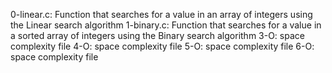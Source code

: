 0-linear.c: Function that searches for a value in an array of integers using the Linear search algorithm
1-binary.c: Function that searches for a value in a sorted array of integers using the Binary search algorithm
3-O: space complexity file
4-O: space complexity file
5-O: space complexity file
6-O: space complexity file
